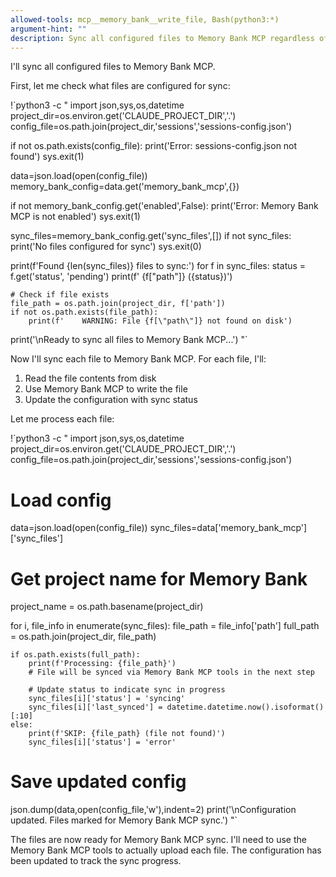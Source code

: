 ```yaml
---
allowed-tools: mcp__memory_bank__write_file, Bash(python3:*)
argument-hint: ""
description: Sync all configured files to Memory Bank MCP regardless of current status
---
```


I'll sync all configured files to Memory Bank MCP.

First, let me check what files are configured for sync:

!`python3 -c "
import json,sys,os,datetime
project_dir=os.environ.get('CLAUDE_PROJECT_DIR','.')
config_file=os.path.join(project_dir,'sessions','sessions-config.json')

if not os.path.exists(config_file):
    print('Error: sessions-config.json not found')
    sys.exit(1)

data=json.load(open(config_file))
memory_bank_config=data.get('memory_bank_mcp',{})

if not memory_bank_config.get('enabled',False):
    print('Error: Memory Bank MCP is not enabled')
    sys.exit(1)

sync_files=memory_bank_config.get('sync_files',[])
if not sync_files:
    print('No files configured for sync')
    sys.exit(0)

print(f'Found {len(sync_files)} files to sync:')
for f in sync_files:
    status = f.get('status', 'pending')
    print(f'  {f[\"path\"]} ({status})')
    
    # Check if file exists
    file_path = os.path.join(project_dir, f['path'])
    if not os.path.exists(file_path):
        print(f'    WARNING: File {f[\"path\"]} not found on disk')

print('\\nReady to sync all files to Memory Bank MCP...')
"`

Now I'll sync each file to Memory Bank MCP. For each file, I'll:
1. Read the file contents from disk
2. Use Memory Bank MCP to write the file 
3. Update the configuration with sync status

Let me process each file:

!`python3 -c "
import json,sys,os,datetime
project_dir=os.environ.get('CLAUDE_PROJECT_DIR','.')
config_file=os.path.join(project_dir,'sessions','sessions-config.json')

# Load config
data=json.load(open(config_file))
sync_files=data['memory_bank_mcp']['sync_files']

# Get project name for Memory Bank
project_name = os.path.basename(project_dir)

for i, file_info in enumerate(sync_files):
    file_path = file_info['path'] 
    full_path = os.path.join(project_dir, file_path)
    
    if os.path.exists(full_path):
        print(f'Processing: {file_path}')
        # File will be synced via Memory Bank MCP tools in the next step
        
        # Update status to indicate sync in progress
        sync_files[i]['status'] = 'syncing'
        sync_files[i]['last_synced'] = datetime.datetime.now().isoformat()[:10]
    else:
        print(f'SKIP: {file_path} (file not found)')
        sync_files[i]['status'] = 'error'

# Save updated config
json.dump(data,open(config_file,'w'),indent=2)
print('\\nConfiguration updated. Files marked for Memory Bank MCP sync.')
"`

The files are now ready for Memory Bank MCP sync. I'll need to use the Memory Bank MCP tools to actually upload each file. The configuration has been updated to track the sync progress.